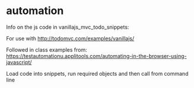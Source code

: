 # automation
Info on the js code in vanillajs_mvc_todo_snippets:

For use with http://todomvc.com/examples/vanillajs/

Followed in class examples from: https://testautomationu.applitools.com/automating-in-the-browser-using-javascript/

Load code into snippets, run required objects and then call from command line
